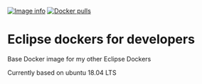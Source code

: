 [![Image info](https://images.microbadger.com/badges/image/rafdouglas/eclipse_docker_base.svg)](https://hub.docker.com/r/rafdouglas/eclipse_docker_base "Click to view the image on Docker Hub")
[![Docker pulls](https://img.shields.io/docker/pulls/rafdouglas/eclipse_docker_base.svg)](https://hub.docker.com/r/rafdouglas/eclipse_docker_base "Click to view the image on Docker Hub")

Eclipse dockers for developers
===================
Base Docker image for my other Eclipse Dockers

Currently based on ubuntu 18.04 LTS

